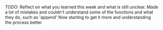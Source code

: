 TODO: Reflect on what you learned this week and what is still unclear.
Made a lot of mistakes and couldn't understand some of the functions and what they do, such as 'append'
Now starting to get it more and understanding the process better

